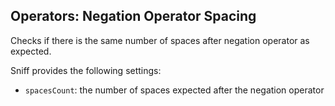 ## Operators: Negation Operator Spacing

Checks if there is the same number of spaces after negation operator as expected.

Sniff provides the following settings:

*   `spacesCount`: the number of spaces expected after the negation operator
